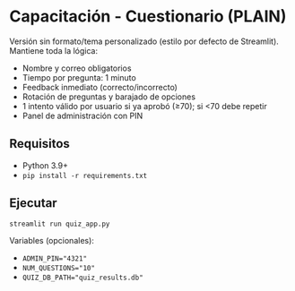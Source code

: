# Capacitación - Cuestionario (PLAIN)

Versión sin formato/tema personalizado (estilo por defecto de Streamlit). Mantiene toda la lógica:
- Nombre y correo obligatorios
- Tiempo por pregunta: 1 minuto
- Feedback inmediato (correcto/incorrecto)
- Rotación de preguntas y barajado de opciones
- 1 intento válido por usuario si ya aprobó (≥70); si <70 debe repetir
- Panel de administración con PIN

## Requisitos
- Python 3.9+
- `pip install -r requirements.txt`

## Ejecutar
```bash
streamlit run quiz_app.py
```
Variables (opcionales):
- `ADMIN_PIN="4321"`
- `NUM_QUESTIONS="10"`
- `QUIZ_DB_PATH="quiz_results.db"`